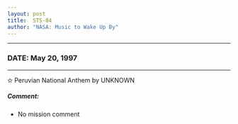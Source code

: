 ```yaml
---
layout: post
title:  STS-84
author: "NASA: Music to Wake Up By"
---
```


----
### DATE: May 20, 1997
----
✫ Peruvian National Anthem by UNKNOWN

##### Comment:
* No mission comment
